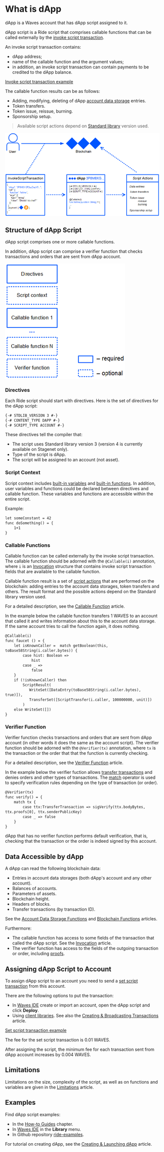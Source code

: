 # What is dApp

dApp is a Waves account that has dApp script assigned to it.

dApp script is a Ride script that comprises сallable functions that can be called externally by the [invoke script transaction](/en/blockchain/transaction-type/invoke-script-transaction).

An invoke script transaction contains:

* dApp address;
* name of the callable function and the argument values;
* in addition, an invoke script transaction can contain payments to be credited to the dApp balance.

[Invoke script transaction example](https://nodes.wavesnodes.com/transactions/info/7CVjf5KGRRYj6UyTC2Etuu4cUxx9qQnCJox8vw9Gy9yq)

The callable function results can be as follows:

* Adding, modifying, deleting of dApp [account data storage](/en/blockchain/account/account-data-storage) entries.
* Token transfers.
* Token issue, reissue, burning.
* Sponsorship setup.

> Available script actions depend on [Standard library](/en/ride/script/standard-library) version used.

![](./_assets/dapp.png)

## Structure of dApp Script

dApp script comprises one or more callable functions.

In addition, dApp script can comprise a verifier function that checks transactions and orders that are sent from dApp account.

![](./_assets/dapp-structure.png)

### Directives

Each Ride script should start with directives. Here is the set of directives for the dApp script:

```ride
{-# STDLIB_VERSION 3 #-}
{-# CONTENT_TYPE DAPP #-}
{-# SCRIPT_TYPE ACCOUNT #-}
```

These directives tell the compiler that:

- The script uses Standard library version 3 (version 4 is currently available on Stagenet only).
- Type of the script is dApp.
- The script will be assigned to an account (not asset).

### Script Context

Script context includes [built-in variables](/en/ride/variables/built-in-variables) and [built-in functions](/en/ride/functions/built-in-functions). In addition, user variables and functions could be declared between directives and callable function. These variables and functions are accessible within the entire script.

Example:

```
let someConstant = 42
func doSomething() = {
    1+1
}
```

### Callable Functions

Callable function can be called externally by the invoke script transaction. The callable function should be adorned with the `@Callable(i)` annotation, where `i` is an [Invocation](/en/ride/structures/common-structures/invocation) structure that contains invoke script transaction fields that are available to the callable function.

Callable function result is a set of [script actions](/en/ride/structures/script-actions) that are performed on the blockchain: adding entries to the account data storages, token transfers and others. The result format and the possible actions depend on the Standard library version used.

For a detailed description, see the [Callable Function](/en/ride/functions/callable-function) article.

In the example below the callable function transfers 1 WAVES to an account that called it and writes information about this to the account data storage. If the same account tries to call the function again, it does nothing.

```ride
@Callable(i)
func faucet () = {
    let isKnownCaller =  match getBoolean(this, toBase58String(i.caller.bytes)) {
        case hist: Boolean =>
            hist
        case _ =>
            false
    }
    if (!isKnownCaller) then 
        ScriptResult(
           WriteSet([DataEntry(toBase58String(i.caller.bytes), true)]),
           TransferSet([ScriptTransfer(i.caller, 100000000, unit)])
        )
    else WriteSet([])
}
```

### Verifier Function

Verifier function checks transactions and orders that are sent from dApp account (in other words it does the same as the account script). The verifier function should be adorned with the `@Verifier(tx)` annotation, where `tx` is the transaction or the order that that the function is currently checking.

For a detailed description, see the [Verifier Function](/en/ride/functions/verifier-function) article.

In the example below the verifier fuction allows [transfer transactions](/en/blockchain/transaction-type/transfer-transaction) and denies orders and other types of transactions. The [match](/en/ride/operators/match-case) operator is used to specify verification rules depending on the type of transaction (or order).

```ride
@Verifier(tx)
func verify() = {
    match tx {
        case ttx:TransferTransaction => sigVerify(ttx.bodyBytes, ttx.proofs[0], ttx.senderPublicKey)
        case _ => false
    }
}
```

dApp that has no verifier function performs default verification, that is, checking that the transaction or the order is indeed signed by this account.

## Data Accessible by dApp

A dApp can read the following blockchain data:

* Entries in account data storages (both dApp's account and any other account).
* Balances of accounts.
* Parameters of assets.
* Blockchain height.
* Headers of blocks.
* Transfer transactions (by transaction ID).

See the [Account Data Storage Functions](/en/ride/functions/built-in-functions/account-data-storage-functions) and [Blockchain Functions](/en/ride/functions/built-in-functions/blockchain-functions) articles.

Furthermore:

* The callable function has access to some fields of the transaction that called the dApp script. See the [Invocation](/en/ride/structures/common-structures/invocation) article.
* The verifier function has access to the fields of the outgoing transaction or order, including [proofs](/en/blockchain/transaction/transaction-proof).

## Assigning dApp Script to Account

To assign dApp script to an account you need to send a [set script transaction](/en/blockchain/transaction-type/set-script-transaction) from this account.

There are the following options to put the transaction:

* In [Waves IDE](https://ide.wavesplatform.com/) create or import an account, open the dApp script and click **Deploy**.
* Using [client libraries](/en/building-apps/waves-api-and-sdk/client-libraries/). See also the [Creating & Broadcasting Transactions](/en/building-apps/how-to/basic/transaction) article.

[Set script transaction example](https://wavesexplorer.com/testnet/tx/213JdqCLq6qGLUvoXkMaSA2wLSwdzH24BuhHBhcBeHUR)

The fee for the set script transaction is 0.01 WAVES.

After assigning the script, the minimum fee for each transaction sent from  dApp account increases by 0.004 WAVES.

## Limitations

Limitations on the size, complexity of the script, as well as on functions and variables are given in the [Limitations](/en/ride/limits) article.

## Examples

Find dApp script examples:

* In the [How-to Guides](/en/building-apps/how-to#dapps) chapter.
* In [Waves IDE](https://ide.wavesplatform.com/) in the **Library** menu.
* In Github repository [ride-examples](https://github.com/wavesplatform/ride-examples/blob/master/welcome.md).

For tutorial on creating dApp, see the [Creating & Launching dApp](/en/building-apps/smart-contracts/writing-dapps) article.
